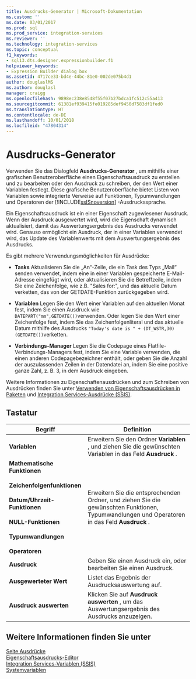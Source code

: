 ```yaml
---
title: Ausdrucks-Generator | Microsoft-Dokumentation
ms.custom: ''
ms.date: 03/01/2017
ms.prod: sql
ms.prod_service: integration-services
ms.reviewer: ''
ms.technology: integration-services
ms.topic: conceptual
f1_keywords:
- sql13.dts.designer.expressionbuilder.f1
helpviewer_keywords:
- Expression Builder dialog box
ms.assetid: 4717ce33-bd4e-44bc-81e0-002de075b4d1
author: douglaslMS
ms.author: douglasl
manager: craigg
ms.openlocfilehash: 9898ec238e8548f55f07b27bdca1fc512c55a413
ms.sourcegitcommit: 61381ef939415fe019285def9450d7583df1fed0
ms.translationtype: HT
ms.contentlocale: de-DE
ms.lasthandoff: 10/01/2018
ms.locfileid: "47804314"
---
```

# <a name="expression-builder"></a>Ausdrucks-Generator
  Verwenden Sie das Dialogfeld **Ausdrucks-Generator** , um mithilfe einer grafischen Benutzeroberfläche einen Eigenschaftsausdruck zu erstellen und zu bearbeiten oder den Ausdruck zu schreiben, der den Wert einer Variablen festlegt. Diese grafische Benutzeroberfläche bietet Listen von Variablen sowie integrierte Verweise auf Funktionen, Typumwandlungen und Operatoren der [!INCLUDE[ssISnoversion](../../includes/ssisnoversion-md.md)] -Ausdruckssprache.  
  
 Ein Eigenschaftsausdruck ist ein einer Eigenschaft zugewiesener Ausdruck. Wenn der Ausdruck ausgewertet wird, wird die Eigenschaft dynamisch aktualisiert, damit das Auswertungsergebnis des Ausdrucks verwendet wird. Genauso ermöglicht ein Ausdruck, der in einer Variablen verwendet wird, das Update des Variablenwerts mit dem Auswertungsergebnis des Ausdrucks.  
  
 Es gibt mehrere Verwendungsmöglichkeiten für Ausdrücke:  
  
-   **Tasks** Aktualisieren Sie die „An“-Zeile, die ein Task des Typs „Mail“ senden verwendet, indem eine in einer Variablen gespeicherte E-Mail-Adresse eingefügt wird, oder aktualisieren Sie die Betreffzeile, indem Sie eine Zeichenfolge, wie z.B. "Sales for:", und das aktuelle Datum verketten, das von der GETDATE-Funktion zurückgegeben wird.  
  
-   **Variablen** Legen Sie den Wert einer Variablen auf den aktuellen Monat fest, indem Sie einen Ausdruck wie `DATEPART("mm",GETDATE())`verwenden. Oder legen Sie den Wert einer Zeichenfolge fest, indem Sie das Zeichenfolgenliteral und das aktuelle Datum mithilfe des Ausdrucks `"Today's date is " + (DT_WSTR,30)(GETDATE())`verketten.  
  
-   **Verbindungs-Manager** Legen Sie die Codepage eines Flatfile-Verbindungs-Managers fest, indem Sie eine Variable verwenden, die einen anderen Codepagebezeichner enthält, oder geben Sie die Anzahl der auszulassenden Zeilen in der Datendatei an, indem Sie eine positive ganze Zahl, z. B. 3, in dem Ausdruck eingeben.  
  
 Weitere Informationen zu Eigenschaftenausdrücken und zum Schreiben von Ausdrücken finden Sie unter [Verwenden von Eigenschaftsausdrücken in Paketen](../../integration-services/expressions/use-property-expressions-in-packages.md) und [Integration Services-Ausdrücke &#40;SSIS&#41;](../../integration-services/expressions/integration-services-ssis-expressions.md).  
  
## <a name="options"></a>Tastatur  
  
|Begriff|Definition|  
|----------|----------------|  
|**Variablen**|Erweitern Sie den Ordner **Variablen** , und ziehen Sie die gewünschten Variablen in das Feld **Ausdruck** .|  
|**Mathematische Funktionen**<br /><br /> **Zeichenfolgenfunktionen**<br /><br /> **Datum/Uhrzeit-Funktionen**<br /><br /> **NULL-Funktionen**<br /><br /> **Typumwandlungen**<br /><br /> **Operatoren**|Erweitern Sie die entsprechenden Ordner, und ziehen Sie die gewünschten Funktionen, Typumwandlungen und Operatoren in das Feld **Ausdruck** .|  
|**Ausdruck**|Geben Sie einen Ausdruck ein, oder bearbeiten Sie einen Ausdruck.|  
|**Ausgewerteter Wert**|Listet das Ergebnis der Ausdrucksauswertung auf.|  
|**Ausdruck auswerten**|Klicken Sie auf **Ausdruck auswerten** , um das Auswertungsergebnis des Ausdrucks anzuzeigen.|  
  
## <a name="see-also"></a>Weitere Informationen finden Sie unter  
 [Seite Ausdrücke](../../integration-services/expressions/expressions-page.md)   
 [Eigenschaftsausdrucks-Editor](../../integration-services/expressions/property-expressions-editor.md)   
 [Integration Services-Variablen &#40;SSIS&#41;](../../integration-services/integration-services-ssis-variables.md)   
 [Systemvariablen](../../integration-services/system-variables.md)  
  
  
